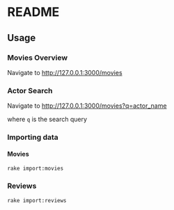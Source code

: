 # README
## Usage
### Movies Overview 
Navigate to http://127.0.0.1:3000/movies

### Actor Search
Navigate to http://127.0.0.1:3000/movies?q=actor_name

where `q` is the search query

### Importing data

#### Movies

```
rake import:movies
```

### Reviews
```
rake import:reviews

```
